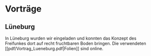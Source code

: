 # Vorträge

## Lüneburg
In Lüneburg wurden wir eingeladen und konnten das Konzept des Freifunkes dort auf recht fruchtbaren Boden bringen.
Die verwendeten [[pdf/Vortrag_Lueneburg.pdf|Folien]] sind online.

